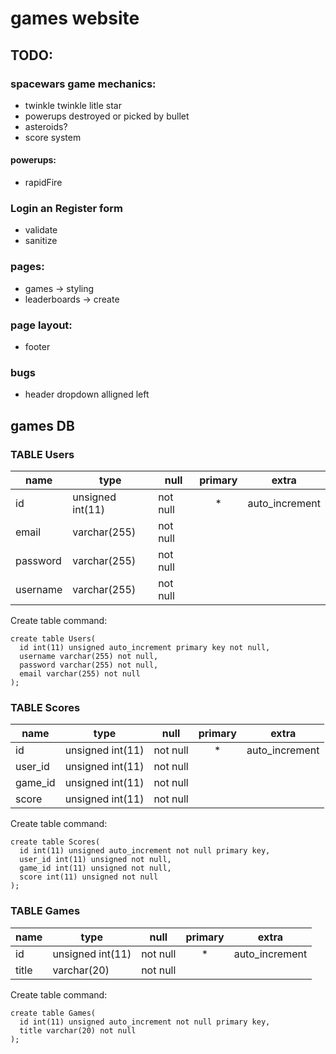 # games website

## TODO:

### spacewars game mechanics:
- twinkle twinkle litle star
- powerups destroyed or picked by bullet
- asteroids?
- score system

#### powerups:
- rapidFire

### Login an Register form
- validate
- sanitize

### pages:
- games -> styling
- leaderboards -> create

### page layout:
- footer

### bugs
- header dropdown alligned left

## games DB
### TABLE Users
| name     | type             | null     | primary | extra          |
| -------- | ---------------- | -------- |:-------:| -------------- |
| id       | unsigned int(11) | not null | *       | auto_increment |
| email    | varchar(255)      | not null | 
| password | varchar(255)      | not null |
| username | varchar(255)      | not null |

Create table command: 

```
create table Users(
  id int(11) unsigned auto_increment primary key not null, 
  username varchar(255) not null, 
  password varchar(255) not null, 
  email varchar(255) not null
);
``` 

### TABLE Scores
| name     | type             | null     | primary | extra          |
| -------- | ---------------- | -------- |:-------:| -------------- |
| id       | unsigned int(11) | not null | *       | auto_increment |
| user_id  | unsigned int(11) | not null 
| game_id  | unsigned int(11) | not null 
| score    | unsigned int(11) | not null

Create table command: 

```
create table Scores(
  id int(11) unsigned auto_increment not null primary key, 
  user_id int(11) unsigned not null, 
  game_id int(11) unsigned not null, 
  score int(11) unsigned not null 
);
```

### TABLE Games
| name     | type             | null     | primary | extra          |
| -------- | ---------------- | -------- |:-------:| -------------- |
| id       | unsigned int(11) | not null | *       | auto_increment |
| title    | varchar(20)      | not null |

Create table command: 

```
create table Games(
  id int(11) unsigned auto_increment not null primary key,
  title varchar(20) not null
);
```
